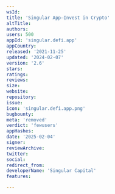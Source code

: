 ```yaml
---
wsId: 
title: 'Singular App–Invest in Crypto'
altTitle: 
authors: 
users: 500
appId: 'singular.defi.app'
appCountry: 
released: '2021-11-25'
updated: '2024-02-07'
version: '2.6'
stars: 
ratings: 
reviews: 
size: 
website: 
repository: 
issue: 
icon: 'singular.defi.app.png'
bugbounty: 
meta: 'removed'
verdict: 'fewusers'
appHashes: 
date: '2025-02-04'
signer: 
reviewArchive: 
twitter: 
social: 
redirect_from: 
developerName: 'Singular Capital'
features: 

---
```


